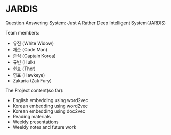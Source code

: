 # JARDIS
Question Answering System: Just A Rather Deep Intelligent System(JARDIS)

Team members:
  - 유진 (White Widow)
  - 재준 (Code Man)
  - 준식 (Captain Korea)
  - 규빈 (Hulk)
  - 현호 (Thor)
  - 영표 (Hawkeye)
  - Zakaria (Zak Fury)
  
The Project content(so far): 

- English embedding using word2vec
- Korean embedding using word2vec
- Korean embedding using doc2vec
- Reading materials
- Weekly presentations
- Weekly notes and future work


